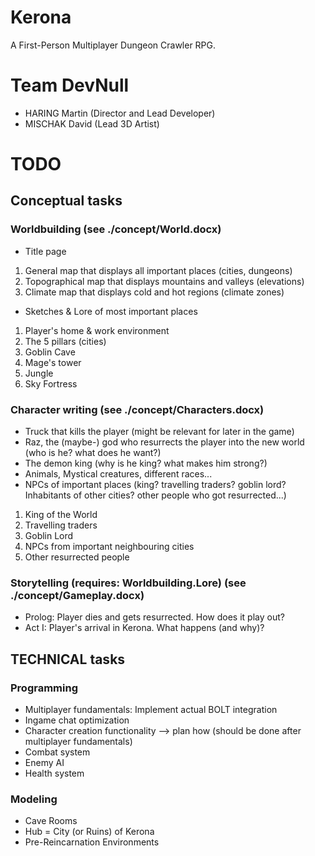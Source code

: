 # Kerona
A First-Person Multiplayer Dungeon Crawler RPG.

# Team DevNull
* HARING Martin (Director and Lead Developer)
* MISCHAK David (Lead 3D Artist)

# TODO
## Conceptual tasks
### Worldbuilding (see ./concept/World.docx)
* Title page
1. General map that displays all important places (cities, dungeons)
2. Topographical map that displays mountains and valleys (elevations)
3. Climate map that displays cold and hot regions (climate zones)
* Sketches & Lore of most important places
1. Player's home & work environment
2. The 5 pillars (cities)
3. Goblin Cave
4. Mage's tower
5. Jungle
6. Sky Fortress

### Character writing (see ./concept/Characters.docx)
* Truck that kills the player (might be relevant for later in the game)
* Raz, the (maybe-) god who resurrects the player into the new world (who is he? what does he want?)
* The demon king (why is he king? what makes him strong?)
* Animals, Mystical creatures, different races...
* NPCs of important places (king? travelling traders? goblin lord? Inhabitants of other cities? other people who got resurrected...)
1. King of the World
2. Travelling traders
3. Goblin Lord
4. NPCs from important neighbouring cities
5. Other resurrected people


### Storytelling (requires: Worldbuilding.Lore) (see ./concept/Gameplay.docx)
* Prolog: Player dies and gets resurrected. How does it play out?
* Act I: Player's arrival in Kerona. What happens (and why)?

## TECHNICAL tasks
### Programming
* Multiplayer fundamentals: Implement actual BOLT integration
* Ingame chat optimization
* Character creation functionality --> plan how (should be done after multiplayer fundamentals)
* Combat system
* Enemy AI
* Health system

### Modeling
* Cave Rooms
* Hub = City (or Ruins) of Kerona
* Pre-Reincarnation Environments
